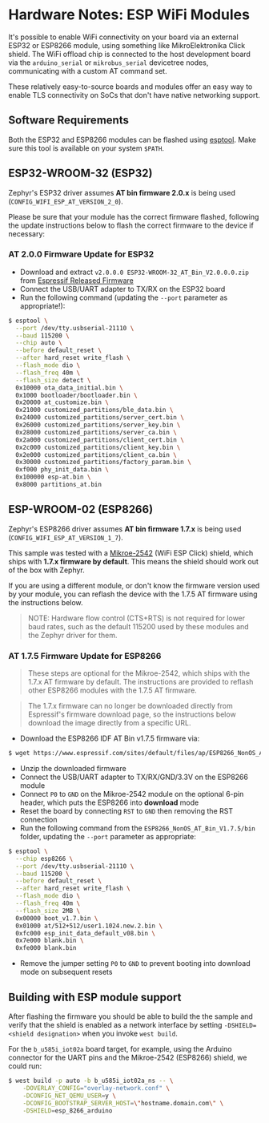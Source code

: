 # Hardware Notes: ESP WiFi Modules

It's possible to enable WiFi connectivity on your board via an external ESP32
or ESP8266 module, using something like MikroElektronika Click shield. The
WiFi offload chip is connected to the host development board via the
`arduino_serial` or `mikrobus_serial` devicetree nodes, communicating with a
custom AT command set.

These relatively easy-to-source boards and modules offer an easy way to enable
TLS connectivity on SoCs that don't have native networking support.

## Software Requirements

Both the ESP32 and ESP8266 modules can be flashed using
[esptool](https://github.com/espressif/esptool/releases). Make sure this tool
is available on your system `$PATH`.

## ESP32-WROOM-32 (ESP32)

Zephyr's ESP32 driver assumes **AT bin firmware 2.0.x** is being used
(`CONFIG_WIFI_ESP_AT_VERSION_2_0`).

Please be sure that your module has the correct firmware flashed, following
the update instructions below to flash the correct firmware to the device if
necessary:

### AT 2.0.0 Firmware Update for ESP32

- Download and extract `v2.0.0.0 ESP32-WROOM-32_AT_Bin_V2.0.0.0.zip` from
  [Espressif Released Firmware][ESP32FW]
- Connect the USB/UART adapter to TX/RX on the ESP32 board
- Run the following command (updating the `--port` parameter as appropriate!):

```bash
$ esptool \
  --port /dev/tty.usbserial-21110 \
  --baud 115200 \
  --chip auto \
  --before default_reset \
  --after hard_reset write_flash \
  --flash_mode dio \
  --flash_freq 40m \
  --flash_size detect \
  0x10000 ota_data_initial.bin \
  0x1000 bootloader/bootloader.bin \
  0x20000 at_customize.bin \
  0x21000 customized_partitions/ble_data.bin \
  0x24000 customized_partitions/server_cert.bin \
  0x26000 customized_partitions/server_key.bin \
  0x28000 customized_partitions/server_ca.bin \
  0x2a000 customized_partitions/client_cert.bin \
  0x2c000 customized_partitions/client_key.bin \
  0x2e000 customized_partitions/client_ca.bin \
  0x30000 customized_partitions/factory_param.bin \
  0xf000 phy_init_data.bin \
  0x100000 esp-at.bin \
  0x8000 partitions_at.bin
```

[ESP32FW]: https://docs.espressif.com/projects/esp-at/en/latest/esp32/AT_Binary_Lists/ESP32_AT_binaries.html

## ESP-WROOM-02 (ESP8266)

Zephyr's ESP8266 driver assumes **AT bin firmware 1.7.x** is being used
(`CONFIG_WIFI_ESP_AT_VERSION_1_7`).

This sample was tested with a [Mikroe-2542][MIKROE2542] (WiFi ESP Click)
shield, which ships with **1.7.x firmware by default**. This means the shield
should work out of the box with Zephyr.

If you are using a different module, or don't know the firmware version used
by your module, you can reflash the device with the 1.7.5 AT firmware using
the instructions below.

> NOTE: Hardware flow control (CTS+RTS) is not required for lower baud
  rates, such as the default 115200 used by these modules and the Zephyr
  driver for them.

### AT 1.7.5 Firmware Update for ESP8266

> These steps are optional for the Mikroe-2542, which ships with the 1.7.x AT
  firmware by default. The instructions are provided to reflash other ESP8266
  modules with the 1.7.5 AT firmware.

> The 1.7.x firmware can no longer be downloaded directly from Espressif's
  firmware download page, so the instructions below download the image
  directly from a specific URL.

- Download the ESP8266 IDF AT Bin v1.7.5 firmware via:

```bash
$ wget https://www.espressif.com/sites/default/files/ap/ESP8266_NonOS_AT_Bin_V1.7.5_1.zip
```

- Unzip the downloaded firmware
- Connect the USB/UART adapter to TX/RX/GND/3.3V on the ESP8266 module
- Connect `P0` to `GND` on the Mikroe-2542 module on the optional 6-pin header,
  which puts the ESP8266 into **download** mode
- Reset the board by connecting `RST` to `GND` then removing the RST connection
- Run the following command from the `ESP8266_NonOS_AT_Bin_V1.7.5/bin` folder,
  updating the `--port` parameter as appropriate:

```bash
$ esptool \
  --chip esp8266 \
  --port /dev/tty.usbserial-21110 \
  --baud 115200 \
  --before default_reset \
  --after hard_reset write_flash \
  --flash_mode dio \
  --flash_freq 40m \
  --flash_size 2MB \
  0x00000 boot_v1.7.bin \
  0x01000 at/512+512/user1.1024.new.2.bin \
  0xfc000 esp_init_data_default_v08.bin \
  0x7e000 blank.bin \
  0xfe000 blank.bin
```

- Remove the jumper setting `P0` to `GND` to prevent booting into download
  mode on subsequent resets

[MIKROE2542]: https://www.mikroe.com/wifi-esp-click

## Building with ESP module support

After flashing the firmware you should be able to build the the sample and
verify that the shield is enabled as a network interface by setting
`-DSHIELD=<shield designation>` when you invoke ``west build``.

For the `b_u585i_iot02a` board target, for example, using the Arduino connector
for the UART pins and the Mikroe-2542 (ESP8266) shield, we could run:

```bash
$ west build -p auto -b b_u585i_iot02a_ns -- \
    -DOVERLAY_CONFIG="overlay-network.conf" \
    -DCONFIG_NET_QEMU_USER=y \
    -DCONFIG_BOOTSTRAP_SERVER_HOST=\"hostname.domain.com\" \
    -DSHIELD=esp_8266_arduino
```
